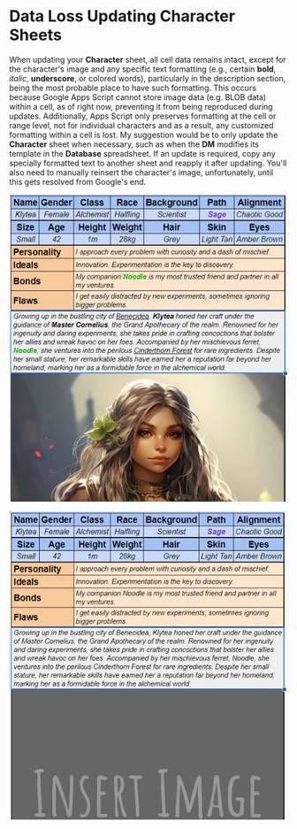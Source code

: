 # Data Loss Updating Character Sheets
When updating your **Character** sheet, all cell data remains intact, except for the character's image and any specific text formatting (e.g., certain **bold**, *italic*, __underscore__, or colored words), particularly in the description section, being the most probable place to have such formatting. This occurs because Google Apps Script cannot store image data (e.g. BLOB data) within a cell, as of right now, preventing it from being reproduced during updates. Additionally, Apps Script only preserves formatting at the cell or range level, not for individual characters and as a result, any customized formatting within a cell is lost. My suggestion would be to only update the **Character** sheet when necessary, such as when the **DM** modifies its template in the **Database** spreadsheet. If an update is required, copy any specially formatted text to another sheet and reapply it after updating. You'll also need to manually reinsert the character's image, unfortunately, until this gets resolved from Google's end.

![Data Loss Action1](/Assets/Images/Known%20Issues/Data/data-loss-character1.jpg)

![Data Loss Action1](/Assets/Images/Known%20Issues/Data/data-loss-character2.jpg)
